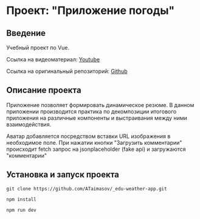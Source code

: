 # Проект: "Приложение погоды"

## Введение

Учебный проект по Vue. 

Ссылка на видеоматериал: <a href="https://www.youtube.com/watch?v=NilffTjcDVA&list=PL4cUxeGkcC9hfoy8vFQ5tbXO3vY0xhhUZ&index=6">Youtube</a>

Ссылка на оригинальный репозиторий: <a href="https://github.com/johnkomarnicki/net_ninja_vue_3_weather_app">Github</a>


## Описание проекта 

Приложение позволяет формировать динамическое резюме. 
В данном приложении производится практика по декомпозиции итогового приложения на различные компоненты и выстраивания между ними взаимодействия.

Аватар добавляется посредством вставки URL изображения в необходимое поле.
При нажатии кнопки "Загрузить комментарии" происходит fetch запрос на jsonplaceholder (fake api) и загружаются "комментарии"

## Установка и запуск проекта

```
git clone https://github.com/ATaimasov/_edu-weather-app.git
```

```
npm install
```

```
npm run dev
```




